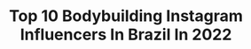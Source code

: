 ---
title: Top 10 Bodybuilding Instagram Influencers In Brazil In 2022
description: >-
  Find top bodybuilding Instagram influencers in Brazil in 2022. Most popular hashtags: #tbt #bodybuilding #lifestyle.
platform: Instagram
hits: 344
text_top: See the best Instagram accounts on inBeat.
text_bottom: Our search engine has 344 Instagram influencers like this in Brazil for you to connect with.
profiles:
  - username: "leticyapazmendes_"
    fullname: >-
      𝕃𝕖𝕥í𝕔𝕪𝕒 ℙ𝕒𝕫 𝕄𝕖𝕟𝕕𝕖𝕤🧿
    bio: >-
      🇧🇷Mineira ♈Áries 🎓Direito 📥Parceria 🎬@megannemodel 🐱🐱🐱Lyon Angel Zoe 💪Bodybuilding 🎯Blessed 👜Chevrolet🚘𝔽𝕀ℕ𝔻 ℕ𝔼𝕎 ℝ𝕆𝔸𝔻𝕊 🙌Livrai-me de todo mal AMÉM
    location: "Brazil"
    followers: 23876
    engagement: 666
    commentsToLikes: 0.087987
    id: ck8t0wyrztn4j0j783yr2gqx4
    verified: false
    hashtags: "#instastyle, #instalook, #depress, #uberl"
  - username: "lucaseppro"
    fullname: >-
      Lucas Pinheiro
    bio: >-
      🇺🇸🇧🇷 🏆 Bodybuilding 🐉 DragonPharma 🎽 @mithoficial 👕 MuscleStrong 💍 @acarlabrandao 🎥 Youtuber 💥#LPTEAM -
    location: "Brazil"
    followers: 176763
    engagement: 569
    commentsToLikes: 0.013221
    id: ck0tu5oos5r3m0i193knzdwi7
    verified: false
    hashtags: "#1dayout, #bodybuilding, #calor, #onnobrasa"
  - username: "levykings"
    fullname: >-
      Levy Reis ♎
    bio: >-
      🔰 Salvador 🇧🇷 🇪🇹 🇭🇰 🇨🇳 🇹🇭 🏆 Bodybuilding 💪
    location: "Brazil"
    followers: 23885
    engagement: 761
    commentsToLikes: 0.043421
    id: ck9weli8fksvq0j78ctzoa1ej
    verified: false
    hashtags: "#deusnocomando, #simbora, #baiano, #motivation"
  - username: "mgiovanella"
    fullname: >-
      Michelle Giovanella
    bio: >-
      👩🏼‍⚕️Médica/Medical Doctor 👮🏼‍♀️Capitão da PMPR/Police Captain 💪🏻 Musculação/Bodybuilding 🥇🇨🇦 🧘🏼 Yoga
    location: "Brazil"
    followers: 35175
    engagement: 258
    commentsToLikes: 0.044649
    id: ck0tvreuqcjb80i199hea4c7o
    verified: false
    hashtags: "#tiroahelice, #tiroesportivo, #oodt, #teamlive"
  - username: "carolinessanches"
    fullname: >-
      Caroline Sanches, 26 ♊️
    bio: >-
      🔐Blindada por Deus ⚡️Sua energia chega primeiro 💪🏼Pós graduanda em BodybuildingCoach 🐉@dragonpharmabrasil Cupom de desconto:CAROLINE
    location: "Brazil"
    followers: 685300
    engagement: 320
    commentsToLikes: 0.008510
    id: ck602ddpqh6ep0i14ikuyz6wz
    verified: false
    hashtags: "#tbt, #audi, #blackpiano"
  - username: "lucastavaress"
    fullname: >-
      Lucas Tavares
    bio: >-
      𝓘𝓁𝓊𝓂𝒾𝓃𝔢. ✨ 🇧🇷 RJ ⋆ ♓️ ⋆ #bodybuildinglifestyle
    location: "Brazil"
    followers: 17598
    engagement: 1136
    commentsToLikes: 0.039041
    id: ck5qd17n1tbrh0i11zm183jjs
    verified: false
    hashtags: "#bronze, #domingo, #vemverao, #sundaybumday"
  - username: "_felipegirao"
    fullname: >-
      Girão
    bio: >-
      🍎 Nutricão & Saúde 🏃🏻 FTNSS content ⚙️Freestyle bodybuilding 📍For/BR
    location: "Brazil"
    followers: 9700
    engagement: 600
    commentsToLikes: 0.030954
    id: ck1378k4wab4q0i19iea6zifz
    verified: false
    hashtags: "#sunday, #vemtranquilo, #tbt, #ha"
  - username: "rafabrandaopro"
    fullname: >-
      RAFAEL BRANDÃO
    bio: >-
      Professional Bodybuilding @darknessnation @rafabrandaostore @rafaelbrandaotv @oficialfarma @mithoficial 💍@karenranocchia
    location: "Brazil"
    followers: 943680
    engagement: 606
    commentsToLikes: 0.010199
    id: ck5q9fvdeawy60i11sstjur6r
    verified: false
    hashtags: "#darknessnation, #kit, #prepfiles, #tbt"
  - username: "valerio.mv"
    fullname: >-
      Matheus Valerio 🇧🇷
    bio: >-
      GRU/SP 🏆 Bodybuilding 🎓 Personal trainer 💻 Consultoria online 💍 @karinne.haially 👕 CEO @anabolic_skull 💊 @theworldsupplements 💉@xpharmateamm
    location: "Brazil"
    followers: 23081
    engagement: 193
    commentsToLikes: 0.037162
    id: ckaoyck7mgxvh0i78ladjso2k
    verified: false
    hashtags: "#mistersantos, #classicphysique, #artedepousar, #mrsantos"
  - username: "_aamanda.santos"
    fullname: >-
      𝑨𝒎𝒂𝒏𝒅𝒂 𝑺𝒂𝒏𝒕𝒐𝒔
    bio: >-
      •Bodybuilding• ✨ 16 Anos 🙌🏻 Coach: @donaireoficial 🏆 Futura Atleta Wellness ————
    location: "Brazil"
    followers: 48463
    engagement: 460
    commentsToLikes: 0.015512
    id: ck8t4buvu679z0j78ovk1cfx8
    verified: false
    hashtags: ""
---